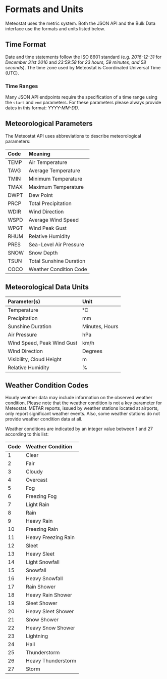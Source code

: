 # Formats and Units

Meteostat uses the metric system. Both the JSON API and the Bulk Data interface use the formats and units listed below.

## Time Format

Date and time statements follow the ISO 8601 standard (e.g. _2016-12-31_ for _December 31st 2016_ and _23:59:58_ for _23 hours, 59 minutes, and 58 seconds_). The time zone used by Meteostat is Coordinated Universal Time (UTC).

### Time Ranges

Many JSON API endpoints require the specification of a time range using the <code>start</code> and <code>end</code> parameters. For these parameters please always provide dates in this format: _YYYY-MM-DD_.

## Meteorological Parameters

The Meteostat API uses abbreviations to describe meteorological parameters:

| **Code** | **Meaning**             |
|:---------|:------------------------|
| TEMP     | Air Temperature         |
| TAVG     | Average Temperature     |
| TMIN     | Minimum Temperature     |
| TMAX     | Maximum Temperature     |
| DWPT     | Dew Point               |
| PRCP     | Total Precipitation     |
| WDIR     | Wind Direction          |
| WSPD     | Average Wind Speed      |
| WPGT     | Wind Peak Gust          |
| RHUM     | Relative Humidity       |
| PRES     | Sea-Level Air Pressure  |
| SNOW     | Snow Depth              |
| TSUN     | Total Sunshine Duration |
| COCO     | Weather Condition Code  |

## Meteorological Data Units

| **Parameter(s)**           | **Unit**       |
|:---------------------------|:---------------|
| Temperature                | °C             |
| Precipitation              | mm             |
| Sunshine Duration          | Minutes, Hours |
| Air Pressure               | hPa            |
| Wind Speed, Peak Wind Gust | km/h           |
| Wind Direction             | Degrees        |
| Visibility, Cloud Height   | m              |
| Relative Humidity          | %              |

## Weather Condition Codes

Hourly weather data may include information on the observed weather condition. Please note that the weather condition is not a key parameter for Meteostat. METAR reports, issued by weather stations located at airports, only report significant weather events. Also, some weather stations do not provide weather condition data at all.

Weather conditions are indicated by an integer value between 1 and 27 according to this list:

| **Code** | **Weather Condition** |
|:---------|:----------------------|
| 1        | Clear                 |
| 2        | Fair                  |
| 3        | Cloudy                |
| 4        | Overcast              |
| 5        | Fog                   |
| 6        | Freezing Fog          |
| 7        | Light Rain            |
| 8        | Rain                  |
| 9        | Heavy Rain            |
| 10       | Freezing Rain         |
| 11       | Heavy Freezing Rain   |
| 12       | Sleet                 |
| 13       | Heavy Sleet           |
| 14       | Light Snowfall        |
| 15       | Snowfall              |
| 16       | Heavy Snowfall        |
| 17       | Rain Shower           |
| 18       | Heavy Rain Shower     |
| 19       | Sleet Shower          |
| 20       | Heavy Sleet Shower    |
| 21       | Snow Shower           |
| 22       | Heavy Snow Shower     |
| 23       | Lightning             |
| 24       | Hail                  |
| 25       | Thunderstorm          |
| 26       | Heavy Thunderstorm    |
| 27       | Storm                 |
